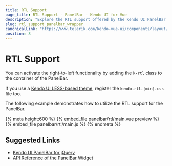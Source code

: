 ```yaml
---
title: RTL Support
page_title: RTL Support - PanelBar - Kendo UI for Vue
description: "Explore the RTL support offered by the Kendo UI PanelBar wrapper for Vue."
slug: rtl_support_panelbar_wrapper
canonicalLink: "https://www.telerik.com/kendo-vue-ui/components/layout/globalization/"
position: 8
---
```


<div><WrapperBanner link="/kendo-vue-ui/components/layout/globalization"></WrapperBanner></div> 

# RTL Support

You can activate the right-to-left functionality by adding the `k-rtl` class to the container of the PanelBar.

If you use a [Kendo UI LESS-based theme](https://docs.telerik.com/kendo-ui/styles-and-layout/appearance-styling), register the `kendo.rtl.[min].css` file too.

The following example demonstrates how to utilize the RTL support for the PanelBar.

{% meta height:600 %}
{% embed_file panelbar/rtl/main.vue preview %}
{% embed_file panelbar/rtl/main.js %}
{% endmeta %}
## Suggested Links

* [Kendo UI PanelBar for jQuery](https://docs.telerik.com/kendo-ui/controls/navigation/panelbar/overview)
* [API Reference of the PanelBar Widget](https://docs.telerik.com/kendo-ui/api/javascript/ui/panelbar)
